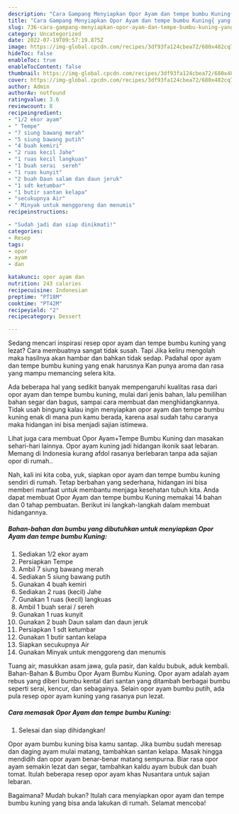 ```yaml
---
description: "Cara Gampang Menyiapkan Opor Ayam dan tempe bumbu Kuning{ yang Bikin Ngiler,  Menu Buat lebaran"
title: "Cara Gampang Menyiapkan Opor Ayam dan tempe bumbu Kuning{ yang Bikin Ngiler,  Menu Buat lebaran"
slug: 736-cara-gampang-menyiapkan-opor-ayam-dan-tempe-bumbu-kuning-yang-bikin-ngiler-menu-buat-lebaran
category: Uncategorized
date: 2022-07-19T09:57:19.875Z
image: https://img-global.cpcdn.com/recipes/3df93fa124cbea72/680x482cq70/opor-ayam-dan-tempe-bumbu-kuning-foto-resep-utama.jpg
hideToc: false
enableToc: true
enableTocContent: false
thumbnail: https://img-global.cpcdn.com/recipes/3df93fa124cbea72/680x482cq70/opor-ayam-dan-tempe-bumbu-kuning-foto-resep-utama.jpg
cover: https://img-global.cpcdn.com/recipes/3df93fa124cbea72/680x482cq70/opor-ayam-dan-tempe-bumbu-kuning-foto-resep-utama.jpg
author: Admin
authorAv: notfound
ratingvalue: 3.6
reviewcount: 8
recipeingredient:
- "1/2 ekor ayam"
- " Tempe"
- "7 siung bawang merah"
- "5 siung bawang putih"
- "4 buah kemiri"
- "2 ruas kecil Jahe"
- "1 ruas kecil langkuas"
- "1 buah serai  sereh"
- "1 ruas kunyit"
- "2 buah Daun salam dan daun jeruk"
- "1 sdt ketumbar"
- "1 butir santan kelapa"
- "secukupnya Air"
- " Minyak untuk menggoreng dan menumis"
recipeinstructions:

- "Sudah jadi dan siap dinikmati!"
categories:
- Resep
tags:
- opor
- ayam
- dan

katakunci: opor ayam dan 
nutrition: 243 calories
recipecuisine: Indonesian
preptime: "PT18M"
cooktime: "PT42M"
recipeyield: "2"
recipecategory: Dessert

---
```



Sedang mencari inspirasi resep opor ayam dan tempe bumbu kuning yang lezat? Cara membuatnya sangat tidak susah. Tapi Jika keliru mengolah maka hasilnya akan hambar dan bahkan tidak sedap. Padahal opor ayam dan tempe bumbu kuning yang enak harusnya Kan punya aroma dan rasa yang mampu memancing selera kita.


Ada beberapa hal yang sedikit banyak mempengaruhi kualitas rasa dari opor ayam dan tempe bumbu kuning, mulai dari jenis bahan, lalu pemilihan bahan segar dan bagus, sampai cara membuat dan menghidangkannya. Tidak usah bingung kalau ingin menyiapkan opor ayam dan tempe bumbu kuning enak di mana pun kamu berada, karena asal sudah tahu caranya maka hidangan ini bisa menjadi sajian istimewa.

Lihat juga cara membuat Opor Ayam+Tempe Bumbu Kuning dan masakan sehari-hari lainnya. Opor ayam kuning jadi hidangan ikonik saat lebaran. Memang di Indonesia kurang afdol rasanya berlebaran tanpa ada sajian opor di rumah..


Nah, kali ini kita coba, yuk, siapkan opor ayam dan tempe bumbu kuning sendiri di rumah. Tetap berbahan yang sederhana, hidangan ini bisa memberi manfaat untuk membantu menjaga kesehatan tubuh kita. Anda dapat membuat Opor Ayam dan tempe bumbu Kuning memakai 14 bahan dan 0 tahap pembuatan. Berikut ini langkah-langkah dalam membuat hidangannya.

<!--inarticleads1-->

##### Bahan-bahan dan bumbu yang dibutuhkan untuk menyiapkan Opor Ayam dan tempe bumbu Kuning:

1. Sediakan 1/2 ekor ayam
1. Persiapkan  Tempe
1. Ambil 7 siung bawang merah
1. Sediakan 5 siung bawang putih
1. Gunakan 4 buah kemiri
1. Sediakan 2 ruas (kecil) Jahe
1. Gunakan 1 ruas (kecil) langkuas
1. Ambil 1 buah serai / sereh
1. Gunakan 1 ruas kunyit
1. Gunakan 2 buah Daun salam dan daun jeruk
1. Persiapkan 1 sdt ketumbar
1. Gunakan 1 butir santan kelapa
1. Siapkan secukupnya Air
1. Gunakan  Minyak untuk menggoreng dan menumis


Tuang air, masukkan asam jawa, gula pasir, dan kaldu bubuk, aduk kembali. Bahan-Bahan &amp; Bumbu Opor Ayam Bumbu Kuning. Opor ayam adalah ayam rebus yang diberi bumbu kental dari santan yang ditambah berbagai bumbu seperti serai, kencur, dan sebagainya. Selain opor ayam bumbu putih, ada pula resep opor ayam kuning yang rasanya pun lezat. 

<!--inarticleads2-->

##### Cara memasak Opor Ayam dan tempe bumbu Kuning:


1. Selesai dan siap dihidangkan!

Opor ayam bumbu kuning bisa kamu santap. Jika bumbu sudah meresap dan daging ayam mulai matang, tambahkan santan kelapa. Masak hingga mendidih dan opor ayam benar-benar matang sempurna. Biar rasa opor ayam semakin lezat dan segar, tambahkan kaldu ayam bubuk dan buah tomat. Itulah beberapa resep opor ayam khas Nusantara untuk sajian lebaran. 

Bagaimana? Mudah bukan? Itulah cara menyiapkan opor ayam dan tempe bumbu kuning yang bisa anda lakukan di rumah. Selamat mencoba!

